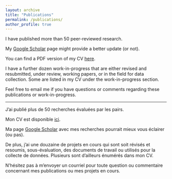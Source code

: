 ```yaml
---
layout: archive
title: "Publications"
permalink: /publications/
author_profile: true
---
```


I have published more than 50 peer-reviewed research.

My [Google Scholar](https://scholar.google.ca/citations?user=d7040KUAAAAJ&hl=en) page might provide a better update (or not). 

You can find a PDF version of my CV [here](http://jfdaoust.com/files/JFD_CV_en.pdf).

I have a further dozen work-in-progress that are either revised and resubmitted, under review, working papers, or in the field for data collection. Some are listed in my CV under the work-in-progress section.

Feel free to email me if you have questions or comments regarding these publications or work-in-progress.


---

J’ai publié plus de 50 recherches évaluées par les pairs.

Mon CV est disponible [ici](http://jfdaoust.com/files/JFD_CV_fr.pdf).

Ma page [Google Scholar](https://scholar.google.ca/citations?user=d7040KUAAAAJ&hl=en) avec mes recherches pourrait mieux vous éclairer (ou pas).

De plus, j’ai une douzaine de projets en cours qui sont soit révisés et resoumis, sous-évaluation, des documents de travail ou utilisés pour la collecte de données. Plusieurs sont d’ailleurs énumérés dans mon CV.

N’hésitez pas à m’envoyer un courriel pour toute question ou commentaire concernant mes publications ou mes projets en cours.
